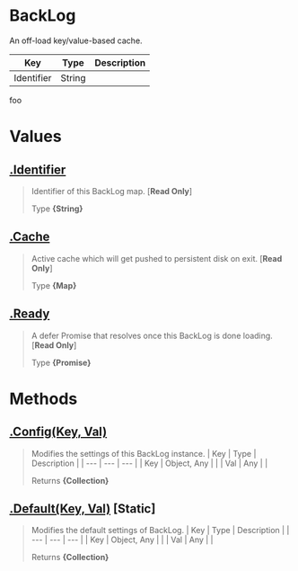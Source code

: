 
# BackLog



An off-load key/value-based cache.

| Key | Type | Description |
| --- | --- | --- |
| Identifier | String |  |

foo



# Values
## [.Identifier](https://github.com/ServerfulArch/Backlog/blob/master/BackLog.js#L19)
> Identifier of this BackLog map. [**Read Only**]
>
> Type **{String}**

## [.Cache](https://github.com/ServerfulArch/Backlog/blob/master/BackLog.js#L30)
> Active cache which will get pushed to persistent disk on exit. [**Read Only**]
>
> Type **{Map}**

## [.Ready](https://github.com/ServerfulArch/Backlog/blob/master/BackLog.js#L41)
> A defer Promise that resolves once this BackLog is done loading. [**Read Only**]
>
> Type **{Promise}**

# Methods
## [.Config(Key, Val)](https://github.com/ServerfulArch/Backlog/blob/master/BackLog.js#L113)
> Modifies the settings of this BackLog instance.
> | Key | Type | Description |
> | --- | --- | --- |
> | Key | Object, Any |  |
> | Val | Any |  |
>
> Returns **{Collection}** 

## [.Default(Key, Val)](https://github.com/ServerfulArch/Backlog/blob/master/BackLog.js#L130) [**Static**]
> Modifies the default settings of BackLog.
> | Key | Type | Description |
> | --- | --- | --- |
> | Key | Object, Any |  |
> | Val | Any |  |
>
> Returns **{Collection}** 
